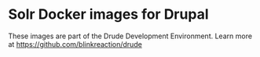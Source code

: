# Solr Docker images for Drupal

These images are part of the Drude Development Environment.
Learn more at https://github.com/blinkreaction/drude
